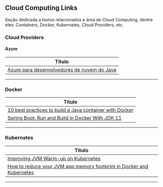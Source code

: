 ## Cloud Computing Links

Seção dedicada a textos relacionados a área de Cloud Computing, dentre eles: Containers, Docker, Kubernates, Cloud Providers, etc.


### Cloud Providers
#### Azure
| **Título**  |
|---|
| [Azure para desenvolvedores de nuvem do Java] |
------------


### Docker
| **Título**  |
|---|
| [10 best practices to build a Java container with Docker] |
| [Spring Boot: Run and Build in Docker With JDK 11] |
------------


### Kubernates
| **Título**  |
|---|
| [Improving JVM Warm-up on Kubernetes] |
| [How to reduce your JVM app memory footprint in Docker and Kubernetes] |
------------


[comment]: # (Azure)
[Azure para desenvolvedores de nuvem do Java]: <https://docs.microsoft.com/pt-br/azure/java/?view=azure-java-stable>


[comment]: # (Docker)
[10 best practices to build a Java container with Docker]: <https://snyk.io/blog/best-practices-to-build-java-containers-with-docker>
[Spring Boot: Run and Build in Docker With JDK 11]: <https://dzone.com/articles/spring-boot-run-and-build-in-docker>


[comment]: # (Kubernates)
[Improving JVM Warm-up on Kubernetes]: <https://tech.olx.com/improving-jvm-warm-up-on-kubernetes-1b27dd8ecd58>
[How to reduce your JVM app memory footprint in Docker and Kubernetes]: <https://medium.com/wix-engineering/how-to-reduce-your-jvm-app-memory-footprint-in-docker-and-kubernetes-d6e030d21298>